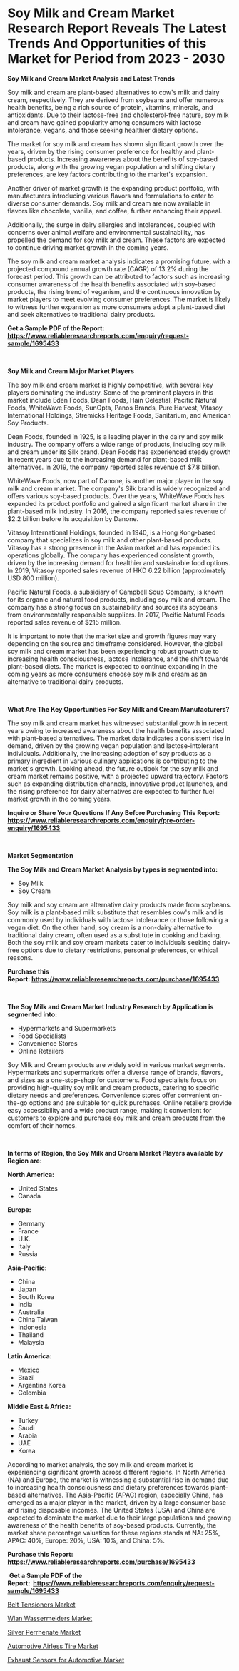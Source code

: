<p><h1>Soy Milk and Cream Market Research Report Reveals The Latest Trends And Opportunities of this Market for Period from 2023 - 2030</h1></p><p><strong>Soy Milk and Cream Market Analysis and Latest Trends</strong></p>
<p><p>Soy milk and cream are plant-based alternatives to cow's milk and dairy cream, respectively. They are derived from soybeans and offer numerous health benefits, being a rich source of protein, vitamins, minerals, and antioxidants. Due to their lactose-free and cholesterol-free nature, soy milk and cream have gained popularity among consumers with lactose intolerance, vegans, and those seeking healthier dietary options.</p><p>The market for soy milk and cream has shown significant growth over the years, driven by the rising consumer preference for healthy and plant-based products. Increasing awareness about the benefits of soy-based products, along with the growing vegan population and shifting dietary preferences, are key factors contributing to the market's expansion.</p><p>Another driver of market growth is the expanding product portfolio, with manufacturers introducing various flavors and formulations to cater to diverse consumer demands. Soy milk and cream are now available in flavors like chocolate, vanilla, and coffee, further enhancing their appeal.</p><p>Additionally, the surge in dairy allergies and intolerances, coupled with concerns over animal welfare and environmental sustainability, has propelled the demand for soy milk and cream. These factors are expected to continue driving market growth in the coming years.</p><p>The soy milk and cream market analysis indicates a promising future, with a projected compound annual growth rate (CAGR) of 13.2% during the forecast period. This growth can be attributed to factors such as increasing consumer awareness of the health benefits associated with soy-based products, the rising trend of veganism, and the continuous innovation by market players to meet evolving consumer preferences. The market is likely to witness further expansion as more consumers adopt a plant-based diet and seek alternatives to traditional dairy products.</p></p>
<p><strong>Get a Sample PDF of the Report:&nbsp; <a href="https://www.reliableresearchreports.com/enquiry/request-sample/1695433">https://www.reliableresearchreports.com/enquiry/request-sample/1695433</a></strong></p>
<p>&nbsp;</p>
<p><strong>Soy Milk and Cream Major Market Players</strong></p>
<p><p>The soy milk and cream market is highly competitive, with several key players dominating the industry. Some of the prominent players in this market include Eden Foods, Dean Foods, Hain Celestial, Pacific Natural Foods, WhiteWave Foods, SunOpta, Panos Brands, Pure Harvest, Vitasoy International Holdings, Stremicks Heritage Foods, Sanitarium, and American Soy Products.</p><p>Dean Foods, founded in 1925, is a leading player in the dairy and soy milk industry. The company offers a wide range of products, including soy milk and cream under its Silk brand. Dean Foods has experienced steady growth in recent years due to the increasing demand for plant-based milk alternatives. In 2019, the company reported sales revenue of $7.8 billion.</p><p>WhiteWave Foods, now part of Danone, is another major player in the soy milk and cream market. The company's Silk brand is widely recognized and offers various soy-based products. Over the years, WhiteWave Foods has expanded its product portfolio and gained a significant market share in the plant-based milk industry. In 2016, the company reported sales revenue of $2.2 billion before its acquisition by Danone.</p><p>Vitasoy International Holdings, founded in 1940, is a Hong Kong-based company that specializes in soy milk and other plant-based products. Vitasoy has a strong presence in the Asian market and has expanded its operations globally. The company has experienced consistent growth, driven by the increasing demand for healthier and sustainable food options. In 2019, Vitasoy reported sales revenue of HKD 6.22 billion (approximately USD 800 million).</p><p>Pacific Natural Foods, a subsidiary of Campbell Soup Company, is known for its organic and natural food products, including soy milk and cream. The company has a strong focus on sustainability and sources its soybeans from environmentally responsible suppliers. In 2017, Pacific Natural Foods reported sales revenue of $215 million.</p><p>It is important to note that the market size and growth figures may vary depending on the source and timeframe considered. However, the global soy milk and cream market has been experiencing robust growth due to increasing health consciousness, lactose intolerance, and the shift towards plant-based diets. The market is expected to continue expanding in the coming years as more consumers choose soy milk and cream as an alternative to traditional dairy products.</p></p>
<p>&nbsp;</p>
<p><strong>What Are The Key Opportunities For Soy Milk and Cream Manufacturers?</strong></p>
<p><p>The soy milk and cream market has witnessed substantial growth in recent years owing to increased awareness about the health benefits associated with plant-based alternatives. The market data indicates a consistent rise in demand, driven by the growing vegan population and lactose-intolerant individuals. Additionally, the increasing adoption of soy products as a primary ingredient in various culinary applications is contributing to the market's growth. Looking ahead, the future outlook for the soy milk and cream market remains positive, with a projected upward trajectory. Factors such as expanding distribution channels, innovative product launches, and the rising preference for dairy alternatives are expected to further fuel market growth in the coming years.</p></p>
<p><strong>Inquire or Share Your Questions If Any Before Purchasing This Report: <a href="https://www.reliableresearchreports.com/enquiry/pre-order-enquiry/1695433">https://www.reliableresearchreports.com/enquiry/pre-order-enquiry/1695433</a></strong></p>
<p>&nbsp;</p>
<p><strong>Market Segmentation</strong></p>
<p><strong>The Soy Milk and Cream Market Analysis by types is segmented into:</strong></p>
<p><ul><li>Soy Milk</li><li>Soy Cream</li></ul></p>
<p><p>Soy milk and soy cream are alternative dairy products made from soybeans. Soy milk is a plant-based milk substitute that resembles cow's milk and is commonly used by individuals with lactose intolerance or those following a vegan diet. On the other hand, soy cream is a non-dairy alternative to traditional dairy cream, often used as a substitute in cooking and baking. Both the soy milk and soy cream markets cater to individuals seeking dairy-free options due to dietary restrictions, personal preferences, or ethical reasons.</p></p>
<p><strong>Purchase this Report:&nbsp;<a href="https://www.reliableresearchreports.com/purchase/1695433">https://www.reliableresearchreports.com/purchase/1695433</a></strong></p>
<p>&nbsp;</p>
<p><strong>The Soy Milk and Cream Market Industry Research by Application is segmented into:</strong></p>
<p><ul><li>Hypermarkets and Supermarkets</li><li>Food Specialists</li><li>Convenience Stores</li><li>Online Retailers</li></ul></p>
<p><p>Soy Milk and Cream products are widely sold in various market segments. Hypermarkets and supermarkets offer a diverse range of brands, flavors, and sizes as a one-stop-shop for customers. Food specialists focus on providing high-quality soy milk and cream products, catering to specific dietary needs and preferences. Convenience stores offer convenient on-the-go options and are suitable for quick purchases. Online retailers provide easy accessibility and a wide product range, making it convenient for customers to explore and purchase soy milk and cream products from the comfort of their homes.</p></p>
<p>&nbsp;</p>
<p><strong>In terms of Region, the Soy Milk and Cream Market Players available by Region are:</strong></p>
<p>
    <p> <strong> North America: </strong>
        <ul>
            <li>United States</li>
            <li>Canada</li>
        </ul>
        </p> 
    <p> <strong> Europe: </strong>
        <ul>
            <li>Germany</li>
            <li>France</li>
            <li>U.K.</li>
            <li>Italy</li>
            <li>Russia</li>
        </ul>
        </p> 
    <p> <strong> Asia-Pacific: </strong>
        <ul>
            <li>China</li>
            <li>Japan</li>
            <li>South Korea</li>
            <li>India</li>
            <li>Australia</li>
            <li>China Taiwan</li>
            <li>Indonesia</li>
            <li>Thailand</li>
            <li>Malaysia</li>
        </ul>
        </p> 
    <p> <strong> Latin America: </strong>
        <ul>
            <li>Mexico</li>
            <li>Brazil</li>
            <li>Argentina Korea</li>
            <li>Colombia</li>
        </ul>
        </p> 
    <p> <strong> Middle East & Africa: </strong>
        <ul>
            <li>Turkey</li>
            <li>Saudi</li>
            <li>Arabia</li>
            <li>UAE</li>
            <li>Korea</li>
        </ul>
    </p>
    </p>
<p><p>According to market analysis, the soy milk and cream market is experiencing significant growth across different regions. In North America (NA) and Europe, the market is witnessing a substantial rise in demand due to increasing health consciousness and dietary preferences towards plant-based alternatives. The Asia-Pacific (APAC) region, especially China, has emerged as a major player in the market, driven by a large consumer base and rising disposable incomes. The United States (USA) and China are expected to dominate the market due to their large populations and growing awareness of the health benefits of soy-based products. Currently, the market share percentage valuation for these regions stands at NA: 25%, APAC: 40%, Europe: 20%, USA: 10%, and China: 5%.</p></p>
<p><strong>Purchase this Report: <a href="https://www.reliableresearchreports.com/purchase/1695433">https://www.reliableresearchreports.com/purchase/1695433</a></strong></p>
<p>&nbsp;<strong>Get a Sample PDF of the Report:&nbsp;&nbsp;<a href="https://www.reliableresearchreports.com/enquiry/request-sample/1695433">https://www.reliableresearchreports.com/enquiry/request-sample/1695433</a></strong></p>
<p><strong></strong></p>
<p><p><a href="https://www.linkedin.com/pulse/belt-tensioners-market-size-growth-forecast-from-2023--etnjc/">Belt Tensioners Market</a></p><p><a href="https://medium.com/@itzelheller546/wlan-wassermelders-market-the-key-to-successful-business-strategy-forecast-till-2030-dd0cbfc4b084">Wlan Wassermelders Market</a></p><p><a href="https://medium.com/@lauryframi644/silver-perrhenate-market-size-market-outlook-and-market-forecast-2023-to-2030-039600c4bb74">Silver Perrhenate Market</a></p><p><a href="https://www.linkedin.com/pulse/automotive-airless-tire-market-size-share-global-analysis-a4nsc/">Automotive Airless Tire Market</a></p><p><a href="https://www.linkedin.com/pulse/exhaust-sensors-automotive-market-insights-players-forecast-mu8oc/">Exhaust Sensors for Automotive Market</a></p></p>